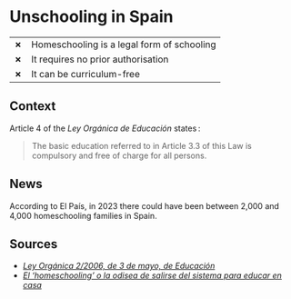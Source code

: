 # Unschooling in Spain

|       |                                            |
| ----- | ------------------------------------------ |
| **✗** | Homeschooling is a legal form of schooling |
| **✗** | It requires no prior authorisation         |
| **✗** | It can be curriculum-free                  |

## Context

Article 4 of the _Ley Orgánica de Educación_ states :

> The basic education referred to in Article 3.3 of this Law is compulsory and free of charge for all persons.

## News

According to El País, in 2023 there could have been between 2,000 and 4,000 homeschooling
families in Spain.

## Sources

- [_Ley Orgánica 2/2006, de 3 de mayo, de Educación_](https://www.boe.es/buscar/act.php?id=BOE-A-2006-7899)
- [_El ‘homeschooling’ o la odisea de salirse del sistema para educar en casa_](elpais.com/economia/formacion/2023-11-30/el-homeschooling-o-la-odisea-de-salirse-del-sistema-para-educar-en-casa.html)
